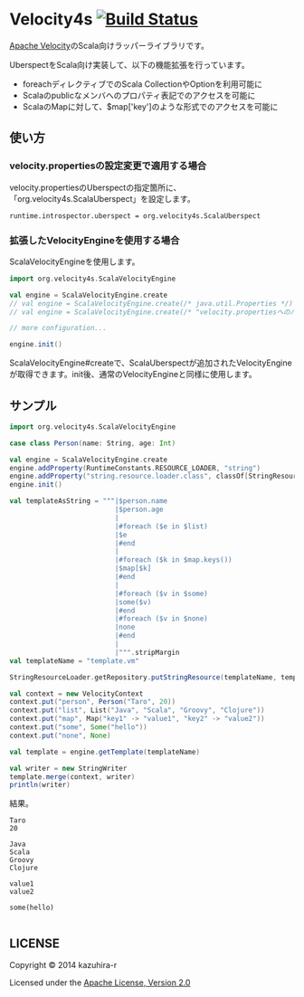 # Velocity4s [![Build Status](https://travis-ci.org/kazuhira-r/velocity4s.svg?branch=master)](https://travis-ci.org/kazuhira-r/velocity4s)
[Apache Velocity](http://velocity.apache.org/)のScala向けラッパーライブラリです。

UberspectをScala向け実装して、以下の機能拡張を行っています。

- foreachディレクティブでのScala CollectionやOptionを利用可能に
- Scalaのpublicなメンバへのプロパティ表記でのアクセスを可能に
- ScalaのMapに対して、$map['key']のような形式でのアクセスを可能に

## 使い方
### velocity.propertiesの設定変更で適用する場合

velocity.propertiesのUberspectの指定箇所に、「org.velocity4s.ScalaUberspect」を設定します。
```
runtime.introspector.uberspect = org.velocity4s.ScalaUberspect
```

### 拡張したVelocityEngineを使用する場合
ScalaVelocityEngineを使用します。

```scala
import org.velocity4s.ScalaVelocityEngine

val engine = ScalaVelocityEngine.create
// val engine = ScalaVelocityEngine.create(/* java.util.Properties */)
// val engine = ScalaVelocityEngine.create(/* "velocity.propertiesへのパス" */)

// more configuration...

engine.init()
```

ScalaVelocityEngine#createで、ScalaUberspectが追加されたVelocityEngineが取得できます。init後、通常のVelocityEngineと同様に使用します。

## サンプル
```scala
import org.velocity4s.ScalaVelocityEngine

case class Person(name: String, age: Int)

val engine = ScalaVelocityEngine.create
engine.addProperty(RuntimeConstants.RESOURCE_LOADER, "string")
engine.addProperty("string.resource.loader.class", classOf[StringResourceLoader].getName)
engine.init()

val templateAsString = """|$person.name
                          |$person.age
                          |
                          |#foreach ($e in $list)
                          |$e
                          |#end
                          |
                          |#foreach ($k in $map.keys())
                          |$map[$k]
                          |#end
                          |
                          |#foreach ($v in $some)
                          |some($v)
                          |#end
                          |#foreach ($v in $none)
                          |none
                          |#end
                          |
                          |""".stripMargin
val templateName = "template.vm"

StringResourceLoader.getRepository.putStringResource(templateName, templateAsString)

val context = new VelocityContext
context.put("person", Person("Taro", 20))
context.put("list", List("Java", "Scala", "Groovy", "Clojure"))
context.put("map", Map("key1" -> "value1", "key2" -> "value2"))
context.put("some", Some("hello"))
context.put("none", None)

val template = engine.getTemplate(templateName)

val writer = new StringWriter
template.merge(context, writer)
println(writer)
```

結果。
```
Taro
20

Java
Scala
Groovy
Clojure

value1
value2

some(hello)


```

## LICENSE
Copyright &copy; 2014 kazuhira-r


Licensed under the [Apache License, Version 2.0][Apache]
 
[Apache]: http://www.apache.org/licenses/LICENSE-2.0

